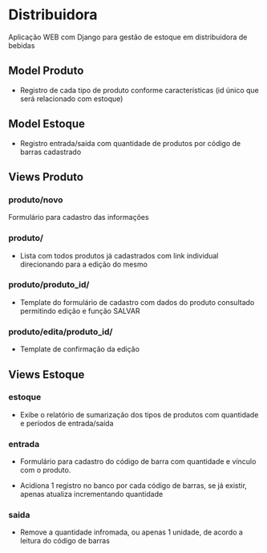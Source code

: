 # Distribuidora
Aplicação WEB com Django para gestão de estoque em distribuidora de bebidas

## Model Produto
* Registro de cada tipo de produto conforme características 
(id único que será relacionado com estoque)

## Model Estoque
* Registro entrada/saída com quantidade de produtos por código de barras cadastrado

## Views Produto
### produto/novo
Formulário para cadastro das informações

### produto/
* Lista com todos produtos já cadastrados com link individual direcionando para a edição do mesmo

### produto/produto_id/ 
* Template do formulário de cadastro com dados do produto consultado permitindo edição e função SALVAR

### produto/edita/produto_id/
* Template de confirmação da edição

## Views Estoque
### estoque
* Exibe o relatório de sumarização dos tipos de produtos com quantidade e períodos de entrada/saída

### entrada
* Formulário para cadastro do código de barra com quantidade e vínculo com o produto.

* Acidiona 1 registro no banco por cada código de barras, se já existir, apenas atualiza incrementando quantidade

### saida
* Remove a quantidade infromada, ou apenas 1 unidade, de acordo a leitura do código de barras